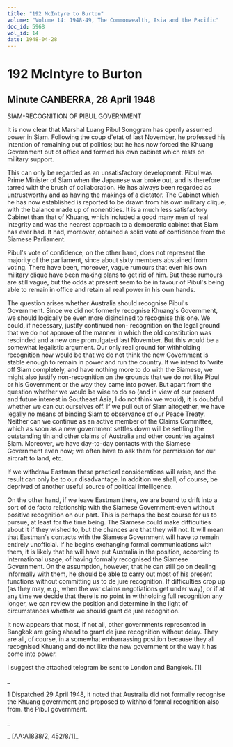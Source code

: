 ```yaml
---
title: "192 McIntyre to Burton"
volume: "Volume 14: 1948-49, The Commonwealth, Asia and the Pacific"
doc_id: 5968
vol_id: 14
date: 1948-04-28
---
```


# 192 McIntyre to Burton

## Minute CANBERRA, 28 April 1948

SIAM-RECOGNITION OF PIBUL GOVERNMENT

It is now clear that Marshal Luang Pibul Songgram has openly assumed power in Siam. Following the coup d'etat of last November, he professed his intention of remaining out of politics; but he has now forced the Khuang Government out of office and formed his own cabinet which rests on military support.

This can only be regarded as an unsatisfactory development. Pibul was Prime Minister of Siam when the Japanese war broke out, and is therefore tarred with the brush of collaboration. He has always been regarded as untrustworthy and as having the makings of a dictator. The Cabinet which he has now established is reported to be drawn from his own military clique, with the balance made up of nonentities. It is a much less satisfactory Cabinet than that of Khuang, which included a good many men of real integrity and was the nearest approach to a democratic cabinet that Siam has ever had. It had, moreover, obtained a solid vote of confidence from the Siamese Parliament.

Pibul's vote of confidence, on the other hand, does not represent the majority of the parliament, since about sixty members abstained from voting. There have been, moreover, vague rumours that even his own military clique have been making plans to get rid of him. But these rumours are still vague, but the odds at present seem to be in favour of Pibul's being able to remain in office and retain all real power in his own hands.

The question arises whether Australia should recognise Pibul's Government. Since we did not formerly recognise Khuang's Government, we should logically be even more disinclined to recognise this one. We could, if necessary, justify continued non- recognition on the legal ground that we do not approve of the manner in which the old constitution was rescinded and a new one promulgated last November. But this would be a somewhat legalistic argument. Our only real ground for withholding recognition now would be that we do not think the new Government is stable enough to remain in power and run the country. If we intend to 'write off Siam completely, and have nothing more to do with the Siamese, we might also justify non-recognition on the grounds that we do not like Pibul or his Government or the way they came into power. But apart from the question whether we would be wise to do so (and in view of our present and future interest in Southeast Asia, I do not think we would), it is doubtful whether we can cut ourselves off. if we pull out of Siam altogether, we have legally no means of binding Siam to observance of our Peace Treaty. Neither can we continue as an active member of the Claims Committee, which as soon as a new government settles down will be settling the outstanding tin and other claims of Australia and other countries against Siam. Moreover, we have day-to-day contacts with the Siamese Government even now; we often have to ask them for permission for our aircraft to land, etc.

If we withdraw Eastman these practical considerations will arise, and the result can only be to our disadvantage. In addition we shall, of course, be deprived of another useful source of political intelligence.

On the other hand, if we leave Eastman there, we are bound to drift into a sort of de facto relationship with the Siamese Government-even without positive recognition on our part. This is perhaps the best course for us to pursue, at least for the time being. The Siamese could make difficulties about it if they wished to, but the chances are that they will not. It will mean that Eastman's contacts with the Siamese Government will have to remain entirely unofficial. If he begins exchanging formal communications with them, it is likely that he will have put Australia in the position, according to international usage, of having formally recognised the Siamese Government. On the assumption, however, that he can still go on dealing informally with them, he should be able to carry out most of his present functions without committing us to de jure recognition. If difficulties crop up (as they may, e.g., when the war claims negotiations get under way), or if at any time we decide that there is no point in withholding full recognition any longer, we can review the position and determine in the light of circumstances whether we should grant de jure recognition.

It now appears that most, if not all, other governments represented in Bangkok are going ahead to grant de jure recognition without delay. They are all, of course, in a somewhat embarrassing position because they all recognised Khuang and do not like the new government or the way it has come into power.

I suggest the attached telegram be sent to London and Bangkok. [1]

_

1 Dispatched 29 April 1948, it noted that Australia did not formally recognise the Khuang government and proposed to withhold formal recognition also from. the Pibul government.

_

_ [AA:A1838/2, 452/8/1]_
